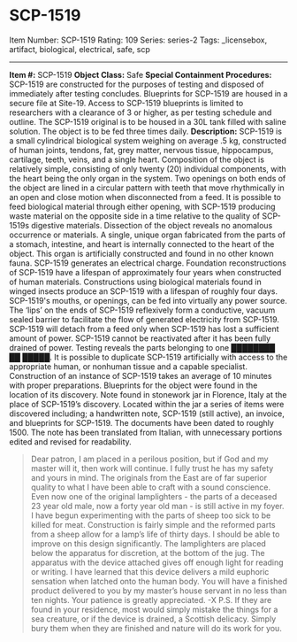 # SCP-1519
Item Number: SCP-1519
Rating: 109
Series: series-2
Tags: _licensebox, artifact, biological, electrical, safe, scp

---

**Item #:** SCP-1519
**Object Class:** Safe
**Special Containment Procedures:** SCP-1519 are constructed for the purposes of testing and disposed of immediately after testing concludes. Blueprints for SCP-1519 are housed in a secure file at Site-19. Access to SCP-1519 blueprints is limited to researchers with a clearance of 3 or higher, as per testing schedule and outline.
The SCP-1519 original is to be housed in a 30L tank filled with saline solution. The object is to be fed three times daily.
**Description:** SCP-1519 is a small cylindrical biological system weighing on average .5 kg, constructed of human joints, tendons, fat, grey matter, nervous tissue, hippocampus, cartilage, teeth, veins, and a single heart. Composition of the object is relatively simple, consisting of only twenty (20) individual components, with the heart being the only organ in the system.
Two openings on both ends of the object are lined in a circular pattern with teeth that move rhythmically in an open and close motion when disconnected from a feed. It is possible to feed biological material through either opening, with SCP-1519 producing waste material on the opposite side in a time relative to the quality of SCP-1519s digestive materials.
Dissection of the object reveals no anomalous occurrence or materials. A single, unique organ fabricated from the parts of a stomach, intestine, and heart is internally connected to the heart of the object. This organ is artificially constructed and found in no other known fauna.
SCP-1519 generates an electrical charge. Foundation reconstructions of SCP-1519 have a lifespan of approximately four years when constructed of human materials. Constructions using biological materials found in winged insects produce an SCP-1519 with a lifespan of roughly four days.
SCP-1519's mouths, or openings, can be fed into virtually any power source. The ‘lips’ on the ends of SCP-1519 reflexively form a conductive, vacuum sealed barrier to facilitate the flow of generated electricity from SCP-1519. SCP-1519 will detach from a feed only when SCP-1519 has lost a sufficient amount of power. SCP-1519 cannot be reactivated after it has been fully drained of power.
Testing reveals the parts belonging to one ████████ ██ █████.
It is possible to duplicate SCP-1519 artificially with access to the appropriate human, or nonhuman tissue and a capable specialist. Construction of an instance of SCP-1519 takes an average of 10 minutes with proper preparations. Blueprints for the object were found in the location of its discovery.
Note found in stonework jar in Florence, Italy at the place of SCP-1519’s discovery. Located within the jar a series of items were discovered including; a handwritten note, SCP-1519 (still active), an invoice, and blueprints for SCP-1519. The documents have been dated to roughly 1500. The note has been translated from Italian, with unnecessary portions edited and revised for readability.
> Dear patron,
> I am placed in a perilous position, but if God and my master will it, then work will continue. I fully trust he has my safety and yours in mind.
> The originals from the East are of far superior quality to what I have been able to craft with a sound conscience. Even now one of the original lamplighters - the parts of a deceased 23 year old male, now a forty year old man - is still active in my foyer.
> I have begun experimenting with the parts of sheep too sick to be killed for meat. Construction is fairly simple and the reformed parts from a sheep allow for a lamp’s life of thirty days. I should be able to improve on this design significantly.
> The lamplighters are placed below the apparatus for discretion, at the bottom of the jug. The apparatus with the device attached gives off enough light for reading or writing. I have learned that this device delivers a mild euphoric sensation when latched onto the human body.
> You will have a finished product delivered to you by my master’s house servant in no less than ten nights. Your patience is greatly appreciated.
> -X
> P.S. If they are found in your residence, most would simply mistake the things for a sea creature, or if the device is drained, a Scottish delicacy. Simply bury them when they are finished and nature will do its work for you.